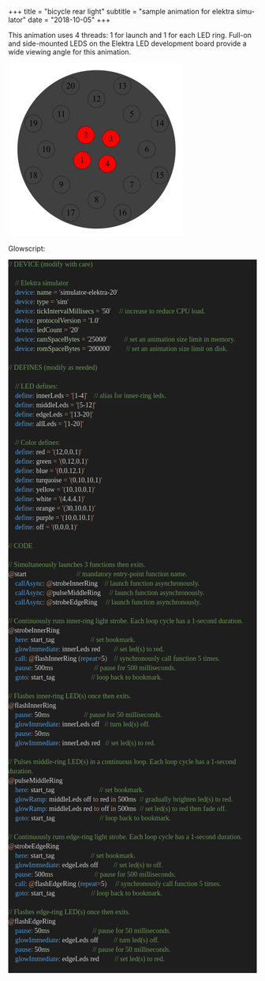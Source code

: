 +++
title = "bicycle rear light"
subtitle = "sample animation for elektra simulator"
date = "2018-10-05"
+++

This animation uses 4 threads: 1 for launch and 1 for each LED ring. Full-on and side-mounted LEDS on the Elektra LED development board provide a wide viewing angle for this animation.

&nbsp;![Loading animation...](/img/bicycle_rear_light_350.gif)

Glowscript:
<html>

<head>
<meta http-equiv=Content-Type content="text/html; charset=utf-8">
<meta name=Generator content="Microsoft Word 14 (filtered)">
<style>
<!--
 /* Font Definitions */
 @font-face
	{font-family:Calibri;
	panose-1:2 15 5 2 2 2 4 3 2 4;}
@font-face
	{font-family:Consolas;
	panose-1:2 11 6 9 2 2 4 3 2 4;}
 /* Style Definitions */
 p.MsoNormal, li.MsoNormal, div.MsoNormal
	{margin:0in;
	margin-bottom:.0001pt;
	font-size:11.0pt;
	font-family:"Calibri","sans-serif";}
.MsoChpDefault
	{font-family:"Calibri","sans-serif";}
@page WordSection1
	{size:8.5in 11.0in;
	margin:1.0in 1.0in 1.0in 1.0in;}
div.WordSection1
	{page:WordSection1;}
-->
</style>

</head>

<body lang=EN-US>

<div class=WordSection1>

<p class=MsoNormal style='line-height:14.25pt;background:#1E1E1E'><span
style='font-size:10.5pt;font-family:Consolas;color:#6A9955'>// DEVICE (modify
with care)</span></p>

<p class=MsoNormal style='line-height:14.25pt;background:#1E1E1E'><span
style='font-size:10.5pt;font-family:Consolas;color:#D4D4D4'>&nbsp;</span></p>

<p class=MsoNormal style='line-height:14.25pt;background:#1E1E1E'><span
style='font-size:10.5pt;font-family:Consolas;color:#D4D4D4'>    </span><span
style='font-size:10.5pt;font-family:Consolas;color:#6A9955'>// Elektra
simulator</span></p>

<p class=MsoNormal style='line-height:14.25pt;background:#1E1E1E'><span
style='font-size:10.5pt;font-family:Consolas;color:#D4D4D4'>    </span><span
style='font-size:10.5pt;font-family:Consolas;color:#569CD6'>device</span><span
style='font-size:10.5pt;font-family:Consolas;color:#CE9178'>:</span><span
style='font-size:10.5pt;font-family:Consolas;color:#D4D4D4'> </span><span
style='font-size:10.5pt;font-family:Consolas;color:#B5CEA8'>name</span><span
style='font-size:10.5pt;font-family:Consolas;color:#D4D4D4'> </span><span
style='font-size:10.5pt;font-family:Consolas;color:#CE9178'>=</span><span
style='font-size:10.5pt;font-family:Consolas;color:#D4D4D4'> </span><span
style='font-size:10.5pt;font-family:Consolas;color:#CE9178'>'</span><span
style='font-size:10.5pt;font-family:Consolas;color:#D4D4D4'>simulator-elektra-20</span><span
style='font-size:10.5pt;font-family:Consolas;color:#CE9178'>'</span></p>

<p class=MsoNormal style='line-height:14.25pt;background:#1E1E1E'><span
style='font-size:10.5pt;font-family:Consolas;color:#D4D4D4'>    </span><span
style='font-size:10.5pt;font-family:Consolas;color:#569CD6'>device</span><span
style='font-size:10.5pt;font-family:Consolas;color:#CE9178'>:</span><span
style='font-size:10.5pt;font-family:Consolas;color:#D4D4D4'> </span><span
style='font-size:10.5pt;font-family:Consolas;color:#B5CEA8'>type</span><span
style='font-size:10.5pt;font-family:Consolas;color:#D4D4D4'> </span><span
style='font-size:10.5pt;font-family:Consolas;color:#CE9178'>=</span><span
style='font-size:10.5pt;font-family:Consolas;color:#D4D4D4'> </span><span
style='font-size:10.5pt;font-family:Consolas;color:#CE9178'>'</span><span
style='font-size:10.5pt;font-family:Consolas;color:#D4D4D4'>sim</span><span
style='font-size:10.5pt;font-family:Consolas;color:#CE9178'>'</span></p>

<p class=MsoNormal style='line-height:14.25pt;background:#1E1E1E'><span
style='font-size:10.5pt;font-family:Consolas;color:#D4D4D4'>    </span><span
style='font-size:10.5pt;font-family:Consolas;color:#569CD6'>device</span><span
style='font-size:10.5pt;font-family:Consolas;color:#CE9178'>:</span><span
style='font-size:10.5pt;font-family:Consolas;color:#D4D4D4'> </span><span
style='font-size:10.5pt;font-family:Consolas;color:#B5CEA8'>tickIntervalMillisecs</span><span
style='font-size:10.5pt;font-family:Consolas;color:#D4D4D4'> </span><span
style='font-size:10.5pt;font-family:Consolas;color:#CE9178'>=</span><span
style='font-size:10.5pt;font-family:Consolas;color:#D4D4D4'> </span><span
style='font-size:10.5pt;font-family:Consolas;color:#CE9178'>'</span><span
style='font-size:10.5pt;font-family:Consolas;color:#D4D4D4'>50</span><span
style='font-size:10.5pt;font-family:Consolas;color:#CE9178'>'</span><span
style='font-size:10.5pt;font-family:Consolas;color:#D4D4D4'>     </span><span
style='font-size:10.5pt;font-family:Consolas;color:#6A9955'>// increase to
reduce CPU load.</span></p>

<p class=MsoNormal style='line-height:14.25pt;background:#1E1E1E'><span
style='font-size:10.5pt;font-family:Consolas;color:#D4D4D4'>    </span><span
style='font-size:10.5pt;font-family:Consolas;color:#569CD6'>device</span><span
style='font-size:10.5pt;font-family:Consolas;color:#CE9178'>:</span><span
style='font-size:10.5pt;font-family:Consolas;color:#D4D4D4'> </span><span
style='font-size:10.5pt;font-family:Consolas;color:#B5CEA8'>protocolVersion</span><span
style='font-size:10.5pt;font-family:Consolas;color:#D4D4D4'> </span><span
style='font-size:10.5pt;font-family:Consolas;color:#CE9178'>=</span><span
style='font-size:10.5pt;font-family:Consolas;color:#D4D4D4'> </span><span
style='font-size:10.5pt;font-family:Consolas;color:#CE9178'>'</span><span
style='font-size:10.5pt;font-family:Consolas;color:#D4D4D4'>1.0</span><span
style='font-size:10.5pt;font-family:Consolas;color:#CE9178'>'</span></p>

<p class=MsoNormal style='line-height:14.25pt;background:#1E1E1E'><span
style='font-size:10.5pt;font-family:Consolas;color:#D4D4D4'>    </span><span
style='font-size:10.5pt;font-family:Consolas;color:#569CD6'>device</span><span
style='font-size:10.5pt;font-family:Consolas;color:#CE9178'>:</span><span
style='font-size:10.5pt;font-family:Consolas;color:#D4D4D4'> </span><span
style='font-size:10.5pt;font-family:Consolas;color:#B5CEA8'>ledCount</span><span
style='font-size:10.5pt;font-family:Consolas;color:#D4D4D4'> </span><span
style='font-size:10.5pt;font-family:Consolas;color:#CE9178'>=</span><span
style='font-size:10.5pt;font-family:Consolas;color:#D4D4D4'> </span><span
style='font-size:10.5pt;font-family:Consolas;color:#CE9178'>'</span><span
style='font-size:10.5pt;font-family:Consolas;color:#D4D4D4'>20</span><span
style='font-size:10.5pt;font-family:Consolas;color:#CE9178'>'</span></p>

<p class=MsoNormal style='line-height:14.25pt;background:#1E1E1E'><span
style='font-size:10.5pt;font-family:Consolas;color:#D4D4D4'>    </span><span
style='font-size:10.5pt;font-family:Consolas;color:#569CD6'>device</span><span
style='font-size:10.5pt;font-family:Consolas;color:#CE9178'>:</span><span
style='font-size:10.5pt;font-family:Consolas;color:#D4D4D4'> </span><span
style='font-size:10.5pt;font-family:Consolas;color:#B5CEA8'>ramSpaceBytes</span><span
style='font-size:10.5pt;font-family:Consolas;color:#D4D4D4'> </span><span
style='font-size:10.5pt;font-family:Consolas;color:#CE9178'>=</span><span
style='font-size:10.5pt;font-family:Consolas;color:#D4D4D4'> </span><span
style='font-size:10.5pt;font-family:Consolas;color:#CE9178'>'</span><span
style='font-size:10.5pt;font-family:Consolas;color:#D4D4D4'>25000</span><span
style='font-size:10.5pt;font-family:Consolas;color:#CE9178'>'</span><span
style='font-size:10.5pt;font-family:Consolas;color:#D4D4D4'>          </span><span
style='font-size:10.5pt;font-family:Consolas;color:#6A9955'>// set an animation
size limit in memory.</span></p>

<p class=MsoNormal style='line-height:14.25pt;background:#1E1E1E'><span
style='font-size:10.5pt;font-family:Consolas;color:#D4D4D4'>    </span><span
style='font-size:10.5pt;font-family:Consolas;color:#569CD6'>device</span><span
style='font-size:10.5pt;font-family:Consolas;color:#CE9178'>:</span><span
style='font-size:10.5pt;font-family:Consolas;color:#D4D4D4'> </span><span
style='font-size:10.5pt;font-family:Consolas;color:#B5CEA8'>romSpaceBytes</span><span
style='font-size:10.5pt;font-family:Consolas;color:#D4D4D4'> </span><span
style='font-size:10.5pt;font-family:Consolas;color:#CE9178'>=</span><span
style='font-size:10.5pt;font-family:Consolas;color:#D4D4D4'> </span><span
style='font-size:10.5pt;font-family:Consolas;color:#CE9178'>'</span><span
style='font-size:10.5pt;font-family:Consolas;color:#D4D4D4'>200000</span><span
style='font-size:10.5pt;font-family:Consolas;color:#CE9178'>'</span><span
style='font-size:10.5pt;font-family:Consolas;color:#D4D4D4'>         </span><span
style='font-size:10.5pt;font-family:Consolas;color:#6A9955'>// set an animation
size limit on disk.</span></p>

<p class=MsoNormal style='line-height:14.25pt;background:#1E1E1E'><span
style='font-size:10.5pt;font-family:Consolas;color:#D4D4D4'>&nbsp;</span></p>

<p class=MsoNormal style='line-height:14.25pt;background:#1E1E1E'><span
style='font-size:10.5pt;font-family:Consolas;color:#6A9955'>// DEFINES (modify
as needed)</span></p>

<p class=MsoNormal style='line-height:14.25pt;background:#1E1E1E'><span
style='font-size:10.5pt;font-family:Consolas;color:#D4D4D4'>&nbsp;</span></p>

<p class=MsoNormal style='line-height:14.25pt;background:#1E1E1E'><span
style='font-size:10.5pt;font-family:Consolas;color:#D4D4D4'>    </span><span
style='font-size:10.5pt;font-family:Consolas;color:#6A9955'>// LED defines:</span></p>

<p class=MsoNormal style='line-height:14.25pt;background:#1E1E1E'><span
style='font-size:10.5pt;font-family:Consolas;color:#D4D4D4'>    </span><span
style='font-size:10.5pt;font-family:Consolas;color:#569CD6'>define</span><span
style='font-size:10.5pt;font-family:Consolas;color:#CE9178'>:</span><span
style='font-size:10.5pt;font-family:Consolas;color:#D4D4D4'> innerLeds </span><span
style='font-size:10.5pt;font-family:Consolas;color:#CE9178'>=</span><span
style='font-size:10.5pt;font-family:Consolas;color:#D4D4D4'> </span><span
style='font-size:10.5pt;font-family:Consolas;color:#CE9178'>'[</span><span
style='font-size:10.5pt;font-family:Consolas;color:#D4D4D4'>1-4</span><span
style='font-size:10.5pt;font-family:Consolas;color:#CE9178'>]'</span><span
style='font-size:10.5pt;font-family:Consolas;color:#D4D4D4'>    </span><span
style='font-size:10.5pt;font-family:Consolas;color:#6A9955'>// alias for
inner-ring leds.</span></p>

<p class=MsoNormal style='line-height:14.25pt;background:#1E1E1E'><span
style='font-size:10.5pt;font-family:Consolas;color:#D4D4D4'>    </span><span
style='font-size:10.5pt;font-family:Consolas;color:#569CD6'>define</span><span
style='font-size:10.5pt;font-family:Consolas;color:#CE9178'>:</span><span
style='font-size:10.5pt;font-family:Consolas;color:#D4D4D4'> middleLeds </span><span
style='font-size:10.5pt;font-family:Consolas;color:#CE9178'>=</span><span
style='font-size:10.5pt;font-family:Consolas;color:#D4D4D4'> </span><span
style='font-size:10.5pt;font-family:Consolas;color:#CE9178'>'[</span><span
style='font-size:10.5pt;font-family:Consolas;color:#D4D4D4'>5-12</span><span
style='font-size:10.5pt;font-family:Consolas;color:#CE9178'>]'</span></p>

<p class=MsoNormal style='line-height:14.25pt;background:#1E1E1E'><span
style='font-size:10.5pt;font-family:Consolas;color:#D4D4D4'>    </span><span
style='font-size:10.5pt;font-family:Consolas;color:#569CD6'>define</span><span
style='font-size:10.5pt;font-family:Consolas;color:#CE9178'>:</span><span
style='font-size:10.5pt;font-family:Consolas;color:#D4D4D4'> edgeLeds </span><span
style='font-size:10.5pt;font-family:Consolas;color:#CE9178'>=</span><span
style='font-size:10.5pt;font-family:Consolas;color:#D4D4D4'> </span><span
style='font-size:10.5pt;font-family:Consolas;color:#CE9178'>'[</span><span
style='font-size:10.5pt;font-family:Consolas;color:#D4D4D4'>13-20</span><span
style='font-size:10.5pt;font-family:Consolas;color:#CE9178'>]'</span></p>

<p class=MsoNormal style='line-height:14.25pt;background:#1E1E1E'><span
style='font-size:10.5pt;font-family:Consolas;color:#D4D4D4'>    </span><span
style='font-size:10.5pt;font-family:Consolas;color:#569CD6'>define</span><span
style='font-size:10.5pt;font-family:Consolas;color:#CE9178'>:</span><span
style='font-size:10.5pt;font-family:Consolas;color:#D4D4D4'> allLeds </span><span
style='font-size:10.5pt;font-family:Consolas;color:#CE9178'>=</span><span
style='font-size:10.5pt;font-family:Consolas;color:#D4D4D4'> </span><span
style='font-size:10.5pt;font-family:Consolas;color:#CE9178'>'[</span><span
style='font-size:10.5pt;font-family:Consolas;color:#D4D4D4'>1-20</span><span
style='font-size:10.5pt;font-family:Consolas;color:#CE9178'>]'</span></p>

<p class=MsoNormal style='line-height:14.25pt;background:#1E1E1E'><span
style='font-size:10.5pt;font-family:Consolas;color:#D4D4D4'>&nbsp;</span></p>

<p class=MsoNormal style='line-height:14.25pt;background:#1E1E1E'><span
style='font-size:10.5pt;font-family:Consolas;color:#D4D4D4'>    </span><span
style='font-size:10.5pt;font-family:Consolas;color:#6A9955'>// Color defines:</span></p>

<p class=MsoNormal style='line-height:14.25pt;background:#1E1E1E'><span
style='font-size:10.5pt;font-family:Consolas;color:#D4D4D4'>    </span><span
style='font-size:10.5pt;font-family:Consolas;color:#569CD6'>define</span><span
style='font-size:10.5pt;font-family:Consolas;color:#CE9178'>:</span><span
style='font-size:10.5pt;font-family:Consolas;color:#D4D4D4'> red </span><span
style='font-size:10.5pt;font-family:Consolas;color:#CE9178'>=</span><span
style='font-size:10.5pt;font-family:Consolas;color:#D4D4D4'> </span><span
style='font-size:10.5pt;font-family:Consolas;color:#CE9178'>'(</span><span
style='font-size:10.5pt;font-family:Consolas;color:#D4D4D4'>12</span><span
style='font-size:10.5pt;font-family:Consolas;color:#CE9178'>,</span><span
style='font-size:10.5pt;font-family:Consolas;color:#D4D4D4'>0</span><span
style='font-size:10.5pt;font-family:Consolas;color:#CE9178'>,</span><span
style='font-size:10.5pt;font-family:Consolas;color:#D4D4D4'>0</span><span
style='font-size:10.5pt;font-family:Consolas;color:#CE9178'>,</span><span
style='font-size:10.5pt;font-family:Consolas;color:#D4D4D4'>1</span><span
style='font-size:10.5pt;font-family:Consolas;color:#CE9178'>)'</span></p>

<p class=MsoNormal style='line-height:14.25pt;background:#1E1E1E'><span
style='font-size:10.5pt;font-family:Consolas;color:#D4D4D4'>    </span><span
style='font-size:10.5pt;font-family:Consolas;color:#569CD6'>define</span><span
style='font-size:10.5pt;font-family:Consolas;color:#CE9178'>:</span><span
style='font-size:10.5pt;font-family:Consolas;color:#D4D4D4'> green </span><span
style='font-size:10.5pt;font-family:Consolas;color:#CE9178'>=</span><span
style='font-size:10.5pt;font-family:Consolas;color:#D4D4D4'> </span><span
style='font-size:10.5pt;font-family:Consolas;color:#CE9178'>'(</span><span
style='font-size:10.5pt;font-family:Consolas;color:#D4D4D4'>0</span><span
style='font-size:10.5pt;font-family:Consolas;color:#CE9178'>,</span><span
style='font-size:10.5pt;font-family:Consolas;color:#D4D4D4'>12</span><span
style='font-size:10.5pt;font-family:Consolas;color:#CE9178'>,</span><span
style='font-size:10.5pt;font-family:Consolas;color:#D4D4D4'>0</span><span
style='font-size:10.5pt;font-family:Consolas;color:#CE9178'>,</span><span
style='font-size:10.5pt;font-family:Consolas;color:#D4D4D4'>1</span><span
style='font-size:10.5pt;font-family:Consolas;color:#CE9178'>)'</span></p>

<p class=MsoNormal style='line-height:14.25pt;background:#1E1E1E'><span
style='font-size:10.5pt;font-family:Consolas;color:#D4D4D4'>    </span><span
style='font-size:10.5pt;font-family:Consolas;color:#569CD6'>define</span><span
style='font-size:10.5pt;font-family:Consolas;color:#CE9178'>:</span><span
style='font-size:10.5pt;font-family:Consolas;color:#D4D4D4'> blue </span><span
style='font-size:10.5pt;font-family:Consolas;color:#CE9178'>=</span><span
style='font-size:10.5pt;font-family:Consolas;color:#D4D4D4'> </span><span
style='font-size:10.5pt;font-family:Consolas;color:#CE9178'>'(</span><span
style='font-size:10.5pt;font-family:Consolas;color:#D4D4D4'>0</span><span
style='font-size:10.5pt;font-family:Consolas;color:#CE9178'>,</span><span
style='font-size:10.5pt;font-family:Consolas;color:#D4D4D4'>0</span><span
style='font-size:10.5pt;font-family:Consolas;color:#CE9178'>,</span><span
style='font-size:10.5pt;font-family:Consolas;color:#D4D4D4'>12</span><span
style='font-size:10.5pt;font-family:Consolas;color:#CE9178'>,</span><span
style='font-size:10.5pt;font-family:Consolas;color:#D4D4D4'>1</span><span
style='font-size:10.5pt;font-family:Consolas;color:#CE9178'>)'</span></p>

<p class=MsoNormal style='line-height:14.25pt;background:#1E1E1E'><span
style='font-size:10.5pt;font-family:Consolas;color:#D4D4D4'>    </span><span
style='font-size:10.5pt;font-family:Consolas;color:#569CD6'>define</span><span
style='font-size:10.5pt;font-family:Consolas;color:#CE9178'>:</span><span
style='font-size:10.5pt;font-family:Consolas;color:#D4D4D4'> turquoise </span><span
style='font-size:10.5pt;font-family:Consolas;color:#CE9178'>=</span><span
style='font-size:10.5pt;font-family:Consolas;color:#D4D4D4'> </span><span
style='font-size:10.5pt;font-family:Consolas;color:#CE9178'>'(</span><span
style='font-size:10.5pt;font-family:Consolas;color:#D4D4D4'>0</span><span
style='font-size:10.5pt;font-family:Consolas;color:#CE9178'>,</span><span
style='font-size:10.5pt;font-family:Consolas;color:#D4D4D4'>10</span><span
style='font-size:10.5pt;font-family:Consolas;color:#CE9178'>,</span><span
style='font-size:10.5pt;font-family:Consolas;color:#D4D4D4'>10</span><span
style='font-size:10.5pt;font-family:Consolas;color:#CE9178'>,</span><span
style='font-size:10.5pt;font-family:Consolas;color:#D4D4D4'>1</span><span
style='font-size:10.5pt;font-family:Consolas;color:#CE9178'>)'</span></p>

<p class=MsoNormal style='line-height:14.25pt;background:#1E1E1E'><span
style='font-size:10.5pt;font-family:Consolas;color:#D4D4D4'>    </span><span
style='font-size:10.5pt;font-family:Consolas;color:#569CD6'>define</span><span
style='font-size:10.5pt;font-family:Consolas;color:#CE9178'>:</span><span
style='font-size:10.5pt;font-family:Consolas;color:#D4D4D4'> yellow </span><span
style='font-size:10.5pt;font-family:Consolas;color:#CE9178'>=</span><span
style='font-size:10.5pt;font-family:Consolas;color:#D4D4D4'> </span><span
style='font-size:10.5pt;font-family:Consolas;color:#CE9178'>'(</span><span
style='font-size:10.5pt;font-family:Consolas;color:#D4D4D4'>10</span><span
style='font-size:10.5pt;font-family:Consolas;color:#CE9178'>,</span><span
style='font-size:10.5pt;font-family:Consolas;color:#D4D4D4'>10</span><span
style='font-size:10.5pt;font-family:Consolas;color:#CE9178'>,</span><span
style='font-size:10.5pt;font-family:Consolas;color:#D4D4D4'>0</span><span
style='font-size:10.5pt;font-family:Consolas;color:#CE9178'>,</span><span
style='font-size:10.5pt;font-family:Consolas;color:#D4D4D4'>1</span><span
style='font-size:10.5pt;font-family:Consolas;color:#CE9178'>)'</span></p>

<p class=MsoNormal style='line-height:14.25pt;background:#1E1E1E'><span
style='font-size:10.5pt;font-family:Consolas;color:#D4D4D4'>    </span><span
style='font-size:10.5pt;font-family:Consolas;color:#569CD6'>define</span><span
style='font-size:10.5pt;font-family:Consolas;color:#CE9178'>:</span><span
style='font-size:10.5pt;font-family:Consolas;color:#D4D4D4'> white </span><span
style='font-size:10.5pt;font-family:Consolas;color:#CE9178'>=</span><span
style='font-size:10.5pt;font-family:Consolas;color:#D4D4D4'> </span><span
style='font-size:10.5pt;font-family:Consolas;color:#CE9178'>'(</span><span
style='font-size:10.5pt;font-family:Consolas;color:#D4D4D4'>4</span><span
style='font-size:10.5pt;font-family:Consolas;color:#CE9178'>,</span><span
style='font-size:10.5pt;font-family:Consolas;color:#D4D4D4'>4</span><span
style='font-size:10.5pt;font-family:Consolas;color:#CE9178'>,</span><span
style='font-size:10.5pt;font-family:Consolas;color:#D4D4D4'>4</span><span
style='font-size:10.5pt;font-family:Consolas;color:#CE9178'>,</span><span
style='font-size:10.5pt;font-family:Consolas;color:#D4D4D4'>1</span><span
style='font-size:10.5pt;font-family:Consolas;color:#CE9178'>)'</span></p>

<p class=MsoNormal style='line-height:14.25pt;background:#1E1E1E'><span
style='font-size:10.5pt;font-family:Consolas;color:#D4D4D4'>    </span><span
style='font-size:10.5pt;font-family:Consolas;color:#569CD6'>define</span><span
style='font-size:10.5pt;font-family:Consolas;color:#CE9178'>:</span><span
style='font-size:10.5pt;font-family:Consolas;color:#D4D4D4'> orange </span><span
style='font-size:10.5pt;font-family:Consolas;color:#CE9178'>=</span><span
style='font-size:10.5pt;font-family:Consolas;color:#D4D4D4'> </span><span
style='font-size:10.5pt;font-family:Consolas;color:#CE9178'>'(</span><span
style='font-size:10.5pt;font-family:Consolas;color:#D4D4D4'>30</span><span
style='font-size:10.5pt;font-family:Consolas;color:#CE9178'>,</span><span
style='font-size:10.5pt;font-family:Consolas;color:#D4D4D4'>10</span><span
style='font-size:10.5pt;font-family:Consolas;color:#CE9178'>,</span><span
style='font-size:10.5pt;font-family:Consolas;color:#D4D4D4'>0</span><span
style='font-size:10.5pt;font-family:Consolas;color:#CE9178'>,</span><span
style='font-size:10.5pt;font-family:Consolas;color:#D4D4D4'>1</span><span
style='font-size:10.5pt;font-family:Consolas;color:#CE9178'>)'</span></p>

<p class=MsoNormal style='line-height:14.25pt;background:#1E1E1E'><span
style='font-size:10.5pt;font-family:Consolas;color:#D4D4D4'>    </span><span
style='font-size:10.5pt;font-family:Consolas;color:#569CD6'>define</span><span
style='font-size:10.5pt;font-family:Consolas;color:#CE9178'>:</span><span
style='font-size:10.5pt;font-family:Consolas;color:#D4D4D4'> purple </span><span
style='font-size:10.5pt;font-family:Consolas;color:#CE9178'>=</span><span
style='font-size:10.5pt;font-family:Consolas;color:#D4D4D4'> </span><span
style='font-size:10.5pt;font-family:Consolas;color:#CE9178'>'(</span><span
style='font-size:10.5pt;font-family:Consolas;color:#D4D4D4'>10</span><span
style='font-size:10.5pt;font-family:Consolas;color:#CE9178'>,</span><span
style='font-size:10.5pt;font-family:Consolas;color:#D4D4D4'>0</span><span
style='font-size:10.5pt;font-family:Consolas;color:#CE9178'>,</span><span
style='font-size:10.5pt;font-family:Consolas;color:#D4D4D4'>10</span><span
style='font-size:10.5pt;font-family:Consolas;color:#CE9178'>,</span><span
style='font-size:10.5pt;font-family:Consolas;color:#D4D4D4'>1</span><span
style='font-size:10.5pt;font-family:Consolas;color:#CE9178'>)'</span></p>

<p class=MsoNormal style='line-height:14.25pt;background:#1E1E1E'><span
style='font-size:10.5pt;font-family:Consolas;color:#D4D4D4'>    </span><span
style='font-size:10.5pt;font-family:Consolas;color:#569CD6'>define</span><span
style='font-size:10.5pt;font-family:Consolas;color:#CE9178'>:</span><span
style='font-size:10.5pt;font-family:Consolas;color:#D4D4D4'> off </span><span
style='font-size:10.5pt;font-family:Consolas;color:#CE9178'>=</span><span
style='font-size:10.5pt;font-family:Consolas;color:#D4D4D4'> </span><span
style='font-size:10.5pt;font-family:Consolas;color:#CE9178'>'(</span><span
style='font-size:10.5pt;font-family:Consolas;color:#D4D4D4'>0</span><span
style='font-size:10.5pt;font-family:Consolas;color:#CE9178'>,</span><span
style='font-size:10.5pt;font-family:Consolas;color:#D4D4D4'>0</span><span
style='font-size:10.5pt;font-family:Consolas;color:#CE9178'>,</span><span
style='font-size:10.5pt;font-family:Consolas;color:#D4D4D4'>0</span><span
style='font-size:10.5pt;font-family:Consolas;color:#CE9178'>,</span><span
style='font-size:10.5pt;font-family:Consolas;color:#D4D4D4'>1</span><span
style='font-size:10.5pt;font-family:Consolas;color:#CE9178'>)'</span></p>

<p class=MsoNormal style='line-height:14.25pt;background:#1E1E1E'><span
style='font-size:10.5pt;font-family:Consolas;color:#D4D4D4'>&nbsp;</span></p>

<p class=MsoNormal style='line-height:14.25pt;background:#1E1E1E'><span
style='font-size:10.5pt;font-family:Consolas;color:#6A9955'>// CODE</span></p>

<p class=MsoNormal style='line-height:14.25pt;background:#1E1E1E'><span
style='font-size:10.5pt;font-family:Consolas;color:#D4D4D4'>&nbsp;</span></p>

<p class=MsoNormal style='line-height:14.25pt;background:#1E1E1E'><span
style='font-size:10.5pt;font-family:Consolas;color:#6A9955'>// Simultaneously
launches 3 functions then exits.</span></p>

<p class=MsoNormal style='line-height:14.25pt;background:#1E1E1E'><span
style='font-size:10.5pt;font-family:Consolas;color:#CE9178'>@</span><span
style='font-size:10.5pt;font-family:Consolas;color:#D4D4D4'>start                            
</span><span style='font-size:10.5pt;font-family:Consolas;color:#6A9955'>//
mandatory entry-point function name.</span></p>

<p class=MsoNormal style='line-height:14.25pt;background:#1E1E1E'><span
style='font-size:10.5pt;font-family:Consolas;color:#D4D4D4'>    </span><span
style='font-size:10.5pt;font-family:Consolas;color:#569CD6'>callAsync</span><span
style='font-size:10.5pt;font-family:Consolas;color:#CE9178'>:</span><span
style='font-size:10.5pt;font-family:Consolas;color:#D4D4D4'> </span><span
style='font-size:10.5pt;font-family:Consolas;color:#CE9178'>@</span><span
style='font-size:10.5pt;font-family:Consolas;color:#D4D4D4'>strobeInnerRing    </span><span
style='font-size:10.5pt;font-family:Consolas;color:#6A9955'>// launch function
asynchronously.</span></p>

<p class=MsoNormal style='line-height:14.25pt;background:#1E1E1E'><span
style='font-size:10.5pt;font-family:Consolas;color:#D4D4D4'>    </span><span
style='font-size:10.5pt;font-family:Consolas;color:#569CD6'>callAsync</span><span
style='font-size:10.5pt;font-family:Consolas;color:#CE9178'>:</span><span
style='font-size:10.5pt;font-family:Consolas;color:#D4D4D4'> </span><span
style='font-size:10.5pt;font-family:Consolas;color:#CE9178'>@</span><span
style='font-size:10.5pt;font-family:Consolas;color:#D4D4D4'>pulseMiddleRing     </span><span
style='font-size:10.5pt;font-family:Consolas;color:#6A9955'>// launch function
asynchronously.</span></p>

<p class=MsoNormal style='line-height:14.25pt;background:#1E1E1E'><span
style='font-size:10.5pt;font-family:Consolas;color:#D4D4D4'>    </span><span
style='font-size:10.5pt;font-family:Consolas;color:#569CD6'>callAsync</span><span
style='font-size:10.5pt;font-family:Consolas;color:#CE9178'>:</span><span
style='font-size:10.5pt;font-family:Consolas;color:#D4D4D4'> </span><span
style='font-size:10.5pt;font-family:Consolas;color:#CE9178'>@</span><span
style='font-size:10.5pt;font-family:Consolas;color:#D4D4D4'>strobeEdgeRing     </span><span
style='font-size:10.5pt;font-family:Consolas;color:#6A9955'>// launch function
asynchronously.</span></p>

<p class=MsoNormal style='line-height:14.25pt;background:#1E1E1E'><span
style='font-size:10.5pt;font-family:Consolas;color:#D4D4D4'>&nbsp;</span></p>

<p class=MsoNormal style='line-height:14.25pt;background:#1E1E1E'><span
style='font-size:10.5pt;font-family:Consolas;color:#6A9955'>// Continuously
runs inner-ring light strobe. Each loop cycle has a 1-second duration.</span></p>

<p class=MsoNormal style='line-height:14.25pt;background:#1E1E1E'><span
style='font-size:10.5pt;font-family:Consolas;color:#CE9178'>@</span><span
style='font-size:10.5pt;font-family:Consolas;color:#D4D4D4'>strobeInnerRing</span></p>

<p class=MsoNormal style='line-height:14.25pt;background:#1E1E1E'><span
style='font-size:10.5pt;font-family:Consolas;color:#D4D4D4'>    </span><span
style='font-size:10.5pt;font-family:Consolas;color:#569CD6'>here</span><span
style='font-size:10.5pt;font-family:Consolas;color:#CE9178'>:</span><span
style='font-size:10.5pt;font-family:Consolas;color:#D4D4D4'>
start_tag                     </span><span style='font-size:10.5pt;font-family:
Consolas;color:#6A9955'>// set bookmark.</span></p>

<p class=MsoNormal style='line-height:14.25pt;background:#1E1E1E'><span
style='font-size:10.5pt;font-family:Consolas;color:#D4D4D4'>    </span><span
style='font-size:10.5pt;font-family:Consolas;color:#569CD6'>glowImmediate</span><span
style='font-size:10.5pt;font-family:Consolas;color:#CE9178'>:</span><span
style='font-size:10.5pt;font-family:Consolas;color:#D4D4D4'> innerLeds
red        </span><span style='font-size:10.5pt;font-family:Consolas;
color:#6A9955'>// set led(s) to red.</span></p>

<p class=MsoNormal style='line-height:14.25pt;background:#1E1E1E'><span
style='font-size:10.5pt;font-family:Consolas;color:#D4D4D4'>    </span><span
style='font-size:10.5pt;font-family:Consolas;color:#569CD6'>call</span><span
style='font-size:10.5pt;font-family:Consolas;color:#CE9178'>:</span><span
style='font-size:10.5pt;font-family:Consolas;color:#D4D4D4'> </span><span
style='font-size:10.5pt;font-family:Consolas;color:#CE9178'>@</span><span
style='font-size:10.5pt;font-family:Consolas;color:#D4D4D4'>flashInnerRing </span><span
style='font-size:10.5pt;font-family:Consolas;color:#CE9178'>(</span><span
style='font-size:10.5pt;font-family:Consolas;color:#569CD6'>repeat</span><span
style='font-size:10.5pt;font-family:Consolas;color:#CE9178'>=</span><span
style='font-size:10.5pt;font-family:Consolas;color:#D4D4D4'>5</span><span
style='font-size:10.5pt;font-family:Consolas;color:#CE9178'>)</span><span
style='font-size:10.5pt;font-family:Consolas;color:#D4D4D4'>    </span><span
style='font-size:10.5pt;font-family:Consolas;color:#6A9955'>// synchronously
call function 5 times.</span></p>

<p class=MsoNormal style='line-height:14.25pt;background:#1E1E1E'><span
style='font-size:10.5pt;font-family:Consolas;color:#D4D4D4'>    </span><span
style='font-size:10.5pt;font-family:Consolas;color:#569CD6'>pause</span><span
style='font-size:10.5pt;font-family:Consolas;color:#CE9178'>:</span><span
style='font-size:10.5pt;font-family:Consolas;color:#D4D4D4'> 500</span><span
style='font-size:10.5pt;font-family:Consolas;color:#B5CEA8'>ms</span><span
style='font-size:10.5pt;font-family:Consolas;color:#D4D4D4'>                       
</span><span style='font-size:10.5pt;font-family:Consolas;color:#6A9955'>//
pause for 500 milliseconds.</span></p>

<p class=MsoNormal style='line-height:14.25pt;background:#1E1E1E'><span
style='font-size:10.5pt;font-family:Consolas;color:#D4D4D4'>    </span><span
style='font-size:10.5pt;font-family:Consolas;color:#569CD6'>goto</span><span
style='font-size:10.5pt;font-family:Consolas;color:#CE9178'>:</span><span
style='font-size:10.5pt;font-family:Consolas;color:#D4D4D4'> start_tag                     </span><span
style='font-size:10.5pt;font-family:Consolas;color:#6A9955'>// loop back to
bookmark.</span></p>

<p class=MsoNormal style='line-height:14.25pt;background:#1E1E1E'><span
style='font-size:10.5pt;font-family:Consolas;color:#D4D4D4'>&nbsp;</span></p>

<p class=MsoNormal style='line-height:14.25pt;background:#1E1E1E'><span
style='font-size:10.5pt;font-family:Consolas;color:#6A9955'>// Flashes
inner-ring LED(s) once then exits.</span></p>

<p class=MsoNormal style='line-height:14.25pt;background:#1E1E1E'><span
style='font-size:10.5pt;font-family:Consolas;color:#CE9178'>@</span><span
style='font-size:10.5pt;font-family:Consolas;color:#D4D4D4'>flashInnerRing</span></p>

<p class=MsoNormal style='line-height:14.25pt;background:#1E1E1E'><span
style='font-size:10.5pt;font-family:Consolas;color:#D4D4D4'>    </span><span
style='font-size:10.5pt;font-family:Consolas;color:#569CD6'>pause</span><span
style='font-size:10.5pt;font-family:Consolas;color:#CE9178'>:</span><span
style='font-size:10.5pt;font-family:Consolas;color:#D4D4D4'> 50</span><span
style='font-size:10.5pt;font-family:Consolas;color:#B5CEA8'>ms</span><span
style='font-size:10.5pt;font-family:Consolas;color:#D4D4D4'>                   
</span><span style='font-size:10.5pt;font-family:Consolas;color:#6A9955'>//
pause for 50 milliseconds.</span></p>

<p class=MsoNormal style='line-height:14.25pt;background:#1E1E1E'><span
style='font-size:10.5pt;font-family:Consolas;color:#D4D4D4'>    </span><span
style='font-size:10.5pt;font-family:Consolas;color:#569CD6'>glowImmediate</span><span
style='font-size:10.5pt;font-family:Consolas;color:#CE9178'>:</span><span
style='font-size:10.5pt;font-family:Consolas;color:#D4D4D4'> innerLeds off   </span><span
style='font-size:10.5pt;font-family:Consolas;color:#6A9955'>// turn led(s) off.</span></p>

<p class=MsoNormal style='line-height:14.25pt;background:#1E1E1E'><span
style='font-size:10.5pt;font-family:Consolas;color:#D4D4D4'>    </span><span
style='font-size:10.5pt;font-family:Consolas;color:#569CD6'>pause</span><span
style='font-size:10.5pt;font-family:Consolas;color:#CE9178'>:</span><span
style='font-size:10.5pt;font-family:Consolas;color:#D4D4D4'> 50</span><span
style='font-size:10.5pt;font-family:Consolas;color:#B5CEA8'>ms</span></p>

<p class=MsoNormal style='line-height:14.25pt;background:#1E1E1E'><span
style='font-size:10.5pt;font-family:Consolas;color:#D4D4D4'>    </span><span
style='font-size:10.5pt;font-family:Consolas;color:#569CD6'>glowImmediate</span><span
style='font-size:10.5pt;font-family:Consolas;color:#CE9178'>:</span><span
style='font-size:10.5pt;font-family:Consolas;color:#D4D4D4'> innerLeds red   </span><span
style='font-size:10.5pt;font-family:Consolas;color:#6A9955'>// set led(s) to
red.</span></p>

<p class=MsoNormal style='line-height:14.25pt;background:#1E1E1E'><span
style='font-size:10.5pt;font-family:Consolas;color:#D4D4D4'>&nbsp;</span></p>

<p class=MsoNormal style='line-height:14.25pt;background:#1E1E1E'><span
style='font-size:10.5pt;font-family:Consolas;color:#6A9955'>// Pulses
middle-ring LED(s) in a continuous loop. Each loop cycle has a 1-second
duration.</span></p>

<p class=MsoNormal style='line-height:14.25pt;background:#1E1E1E'><span
style='font-size:10.5pt;font-family:Consolas;color:#CE9178'>@</span><span
style='font-size:10.5pt;font-family:Consolas;color:#D4D4D4'>pulseMiddleRing</span></p>

<p class=MsoNormal style='line-height:14.25pt;background:#1E1E1E'><span
style='font-size:10.5pt;font-family:Consolas;color:#D4D4D4'>    </span><span
style='font-size:10.5pt;font-family:Consolas;color:#569CD6'>here</span><span
style='font-size:10.5pt;font-family:Consolas;color:#CE9178'>:</span><span
style='font-size:10.5pt;font-family:Consolas;color:#D4D4D4'>
start_tag                          </span><span style='font-size:10.5pt;
font-family:Consolas;color:#6A9955'>// set bookmark.</span></p>

<p class=MsoNormal style='line-height:14.25pt;background:#1E1E1E'><span
style='font-size:10.5pt;font-family:Consolas;color:#D4D4D4'>    </span><span
style='font-size:10.5pt;font-family:Consolas;color:#569CD6'>glowRamp</span><span
style='font-size:10.5pt;font-family:Consolas;color:#CE9178'>:</span><span
style='font-size:10.5pt;font-family:Consolas;color:#D4D4D4'> middleLeds off </span><span
style='font-size:10.5pt;font-family:Consolas;color:#CE9178'>to</span><span
style='font-size:10.5pt;font-family:Consolas;color:#D4D4D4'> red </span><span
style='font-size:10.5pt;font-family:Consolas;color:#CE9178'>in</span><span
style='font-size:10.5pt;font-family:Consolas;color:#D4D4D4'> 500</span><span
style='font-size:10.5pt;font-family:Consolas;color:#B5CEA8'>ms</span><span
style='font-size:10.5pt;font-family:Consolas;color:#D4D4D4'>  </span><span
style='font-size:10.5pt;font-family:Consolas;color:#6A9955'>// gradually
brighten led(s) to red.</span></p>

<p class=MsoNormal style='line-height:14.25pt;background:#1E1E1E'><span
style='font-size:10.5pt;font-family:Consolas;color:#D4D4D4'>    </span><span
style='font-size:10.5pt;font-family:Consolas;color:#569CD6'>glowRamp</span><span
style='font-size:10.5pt;font-family:Consolas;color:#CE9178'>:</span><span
style='font-size:10.5pt;font-family:Consolas;color:#D4D4D4'> middleLeds red </span><span
style='font-size:10.5pt;font-family:Consolas;color:#CE9178'>to</span><span
style='font-size:10.5pt;font-family:Consolas;color:#D4D4D4'> off </span><span
style='font-size:10.5pt;font-family:Consolas;color:#CE9178'>in</span><span
style='font-size:10.5pt;font-family:Consolas;color:#D4D4D4'> 500</span><span
style='font-size:10.5pt;font-family:Consolas;color:#B5CEA8'>ms</span><span
style='font-size:10.5pt;font-family:Consolas;color:#D4D4D4'>  </span><span
style='font-size:10.5pt;font-family:Consolas;color:#6A9955'>// set led(s) to
red then fade off.</span></p>

<p class=MsoNormal style='line-height:14.25pt;background:#1E1E1E'><span
style='font-size:10.5pt;font-family:Consolas;color:#D4D4D4'>    </span><span
style='font-size:10.5pt;font-family:Consolas;color:#569CD6'>goto</span><span
style='font-size:10.5pt;font-family:Consolas;color:#CE9178'>:</span><span
style='font-size:10.5pt;font-family:Consolas;color:#D4D4D4'>
start_tag                          </span><span style='font-size:10.5pt;
font-family:Consolas;color:#6A9955'>// loop back to bookmark.</span></p>

<p class=MsoNormal style='line-height:14.25pt;background:#1E1E1E'><span
style='font-size:10.5pt;font-family:Consolas;color:#D4D4D4'>&nbsp;</span></p>

<p class=MsoNormal style='line-height:14.25pt;background:#1E1E1E'><span
style='font-size:10.5pt;font-family:Consolas;color:#6A9955'>// Continuously
runs edge-ring light strobe. Each loop cycle has a 1-second duration.</span></p>

<p class=MsoNormal style='line-height:14.25pt;background:#1E1E1E'><span
style='font-size:10.5pt;font-family:Consolas;color:#CE9178'>@</span><span
style='font-size:10.5pt;font-family:Consolas;color:#D4D4D4'>strobeEdgeRing</span></p>

<p class=MsoNormal style='line-height:14.25pt;background:#1E1E1E'><span
style='font-size:10.5pt;font-family:Consolas;color:#D4D4D4'>    </span><span
style='font-size:10.5pt;font-family:Consolas;color:#569CD6'>here</span><span
style='font-size:10.5pt;font-family:Consolas;color:#CE9178'>:</span><span
style='font-size:10.5pt;font-family:Consolas;color:#D4D4D4'>
start_tag                     </span><span style='font-size:10.5pt;font-family:
Consolas;color:#6A9955'>// set bookmark.</span></p>

<p class=MsoNormal style='line-height:14.25pt;background:#1E1E1E'><span
style='font-size:10.5pt;font-family:Consolas;color:#D4D4D4'>    </span><span
style='font-size:10.5pt;font-family:Consolas;color:#569CD6'>glowImmediate</span><span
style='font-size:10.5pt;font-family:Consolas;color:#CE9178'>:</span><span
style='font-size:10.5pt;font-family:Consolas;color:#D4D4D4'> edgeLeds
off         </span><span style='font-size:10.5pt;font-family:Consolas;
color:#6A9955'>// set led(s) to off.</span></p>

<p class=MsoNormal style='line-height:14.25pt;background:#1E1E1E'><span
style='font-size:10.5pt;font-family:Consolas;color:#D4D4D4'>    </span><span
style='font-size:10.5pt;font-family:Consolas;color:#569CD6'>pause</span><span
style='font-size:10.5pt;font-family:Consolas;color:#CE9178'>:</span><span
style='font-size:10.5pt;font-family:Consolas;color:#D4D4D4'> 500</span><span
style='font-size:10.5pt;font-family:Consolas;color:#B5CEA8'>ms</span><span
style='font-size:10.5pt;font-family:Consolas;color:#D4D4D4'>                       
</span><span style='font-size:10.5pt;font-family:Consolas;color:#6A9955'>//
pause for 500 milliseconds.</span></p>

<p class=MsoNormal style='line-height:14.25pt;background:#1E1E1E'><span
style='font-size:10.5pt;font-family:Consolas;color:#D4D4D4'>    </span><span
style='font-size:10.5pt;font-family:Consolas;color:#569CD6'>call</span><span
style='font-size:10.5pt;font-family:Consolas;color:#CE9178'>:</span><span
style='font-size:10.5pt;font-family:Consolas;color:#D4D4D4'> </span><span
style='font-size:10.5pt;font-family:Consolas;color:#CE9178'>@</span><span
style='font-size:10.5pt;font-family:Consolas;color:#D4D4D4'>flashEdgeRing </span><span
style='font-size:10.5pt;font-family:Consolas;color:#CE9178'>(</span><span
style='font-size:10.5pt;font-family:Consolas;color:#569CD6'>repeat</span><span
style='font-size:10.5pt;font-family:Consolas;color:#CE9178'>=</span><span
style='font-size:10.5pt;font-family:Consolas;color:#D4D4D4'>5</span><span
style='font-size:10.5pt;font-family:Consolas;color:#CE9178'>)</span><span
style='font-size:10.5pt;font-family:Consolas;color:#D4D4D4'>     </span><span
style='font-size:10.5pt;font-family:Consolas;color:#6A9955'>// synchronously
call function 5 times.</span></p>

<p class=MsoNormal style='line-height:14.25pt;background:#1E1E1E'><span
style='font-size:10.5pt;font-family:Consolas;color:#D4D4D4'>    </span><span
style='font-size:10.5pt;font-family:Consolas;color:#569CD6'>goto</span><span
style='font-size:10.5pt;font-family:Consolas;color:#CE9178'>:</span><span
style='font-size:10.5pt;font-family:Consolas;color:#D4D4D4'>
start_tag                     </span><span style='font-size:10.5pt;font-family:
Consolas;color:#6A9955'>// loop back to bookmark.</span></p>

<p class=MsoNormal style='line-height:14.25pt;background:#1E1E1E'><span
style='font-size:10.5pt;font-family:Consolas;color:#D4D4D4'>&nbsp;</span></p>

<p class=MsoNormal style='line-height:14.25pt;background:#1E1E1E'><span
style='font-size:10.5pt;font-family:Consolas;color:#6A9955'>// Flashes
edge-ring LED(s) once then exits.</span></p>

<p class=MsoNormal style='line-height:14.25pt;background:#1E1E1E'><span
style='font-size:10.5pt;font-family:Consolas;color:#CE9178'>@</span><span
style='font-size:10.5pt;font-family:Consolas;color:#D4D4D4'>flashEdgeRing</span></p>

<p class=MsoNormal style='line-height:14.25pt;background:#1E1E1E'><span
style='font-size:10.5pt;font-family:Consolas;color:#D4D4D4'>    </span><span
style='font-size:10.5pt;font-family:Consolas;color:#569CD6'>pause</span><span
style='font-size:10.5pt;font-family:Consolas;color:#CE9178'>:</span><span
style='font-size:10.5pt;font-family:Consolas;color:#D4D4D4'> 50</span><span
style='font-size:10.5pt;font-family:Consolas;color:#B5CEA8'>ms</span><span
style='font-size:10.5pt;font-family:Consolas;color:#D4D4D4'>                        
</span><span style='font-size:10.5pt;font-family:Consolas;color:#6A9955'>//
pause for 50 milliseconds.</span></p>

<p class=MsoNormal style='line-height:14.25pt;background:#1E1E1E'><span
style='font-size:10.5pt;font-family:Consolas;color:#D4D4D4'>    </span><span
style='font-size:10.5pt;font-family:Consolas;color:#569CD6'>glowImmediate</span><span
style='font-size:10.5pt;font-family:Consolas;color:#CE9178'>:</span><span
style='font-size:10.5pt;font-family:Consolas;color:#D4D4D4'> edgeLeds
off         </span><span style='font-size:10.5pt;font-family:Consolas;
color:#6A9955'>// turn led(s) off.</span></p>

<p class=MsoNormal style='line-height:14.25pt;background:#1E1E1E'><span
style='font-size:10.5pt;font-family:Consolas;color:#D4D4D4'>    </span><span
style='font-size:10.5pt;font-family:Consolas;color:#569CD6'>pause</span><span
style='font-size:10.5pt;font-family:Consolas;color:#CE9178'>:</span><span
style='font-size:10.5pt;font-family:Consolas;color:#D4D4D4'> 50</span><span
style='font-size:10.5pt;font-family:Consolas;color:#B5CEA8'>ms</span><span
style='font-size:10.5pt;font-family:Consolas;color:#D4D4D4'>                        
</span><span style='font-size:10.5pt;font-family:Consolas;color:#6A9955'>//
pause for 50 milliseconds.</span></p>

<p class=MsoNormal style='line-height:14.25pt;background:#1E1E1E'><span
style='font-size:10.5pt;font-family:Consolas;color:#D4D4D4'>    </span><span
style='font-size:10.5pt;font-family:Consolas;color:#569CD6'>glowImmediate</span><span
style='font-size:10.5pt;font-family:Consolas;color:#CE9178'>:</span><span
style='font-size:10.5pt;font-family:Consolas;color:#D4D4D4'> edgeLeds
red         </span><span style='font-size:10.5pt;font-family:Consolas;
color:#6A9955'>// set led(s) to red.</span></p>

<p class=MsoNormal style='line-height:14.25pt;background:#1E1E1E'><span
style='font-size:10.5pt;font-family:Consolas;color:#D4D4D4'>&nbsp;</span></p>

<p class=MsoNormal>&nbsp;</p>

</div>

</body>

</html>

